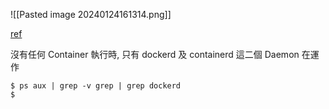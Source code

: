 ![[Pasted image 20240124161314.png]]

[ref](https://tarangsharma.hashnode.dev/docker-engine-architecture)

沒有任何 Container 執行時, 只有 dockerd 及 containerd 這二個 Daemon 在運作
```
$ ps aux | grep -v grep | grep dockerd
$ 
```






